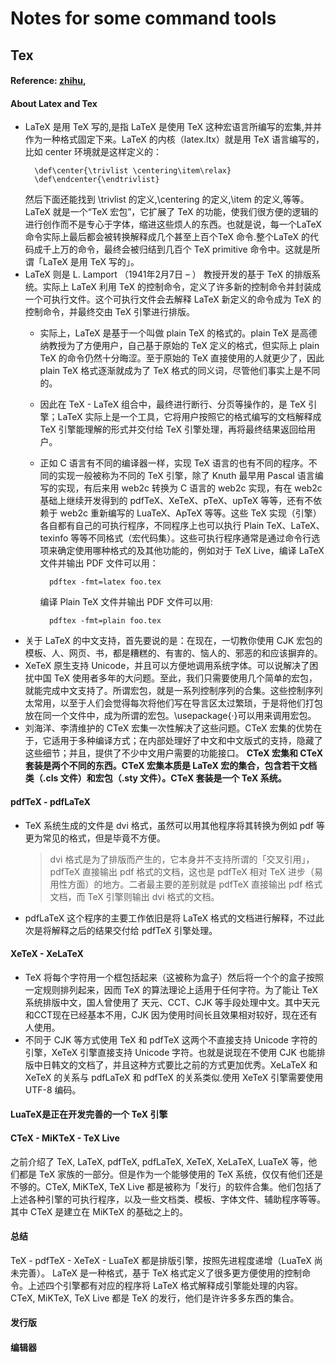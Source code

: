 # Notes for some command tools
## Tex 
#### Reference: [zhihu](https://www.zhihu.com/question/49681542), 
#### About Latex and Tex
* LaTeX 是用 TeX 写的,是指 LaTeX 是使用 TeX 这种宏语言所编写的宏集,并并作为一种格式固定下来。LaTeX 的内核（latex.ltx）就是用 TeX 语言编写的，比如 center 环境就是这样定义的：
    ```
      \def\center{\trivlist \centering\item\relax} 
      \def\endcenter{\endtrivlist}
    ```
    然后下面还能找到 \trivlist 的定义,\centering 的定义,\item 的定义,等等。LaTeX 就是一个“TeX 宏包”，它扩展了 TeX 的功能，使我们很方便的逻辑的进行创作而不是专心于字体，缩进这些烦人的东西。也就是说，每一个LaTeX 命令实际上最后都会被转换解释成几个甚至上百个TeX 命令.整个LaTeX 的代码成千上万的命令，最终会被归结到几百个 TeX primitive 命令中。这就是所谓「LaTeX 是用 TeX 写的」。
* LaTeX 则是 L. Lamport （1941年2月7日 – ） 教授开发的基于 TeX 的排版系统。实际上 LaTeX 利用 TeX 的控制命令，定义了许多新的控制命令并封装成一个可执行文件。这个可执行文件会去解释 LaTeX 新定义的命令成为 TeX 的控制命令，并最终交由 TeX 引擎进行排版。
  * 实际上，LaTeX 是基于一个叫做 plain TeX 的格式的。plain TeX 是高德纳教授为了方便用户，自己基于原始的 TeX 定义的格式，但实际上 plain TeX 的命令仍然十分晦涩。至于原始的 TeX 直接使用的人就更少了，因此 plain TeX 格式逐渐就成为了 TeX 格式的同义词，尽管他们事实上是不同的。
  * 因此在 TeX - LaTeX 组合中，最终进行断行、分页等操作的，是 TeX 引擎；LaTeX 实际上是一个工具，它将用户按照它的格式编写的文档解释成 TeX 引擎能理解的形式并交付给 TeX 引擎处理，再将最终结果返回给用户。

  * 正如 C 语言有不同的编译器一样，实现 TeX 语言的也有不同的程序。不同的实现一般被称为不同的 TeX 引擎，除了 Knuth 最早用 Pascal 语言编写的实现，有后来用 web2c 转换为 C 语言的 web2c 实现，有在 web2c 基础上继续开发得到的 pdfTeX、XeTeX、pTeX、upTeX 等等，还有不依赖于 web2c 重新编写的 LuaTeX、ApTeX 等等。这些 TeX 实现（引擎）各自都有自己的可执行程序，不同程序上也可以执行 Plain TeX、LaTeX、texinfo 等等不同格式（宏代码集）。这些可执行程序通常是通过命令行选项来确定使用哪种格式的及其他功能的，例如对于 TeX Live，编译 LaTeX 文件并输出 PDF 文件可以用：
    ```
      pdftex -fmt=latex foo.tex
    ```
    编译 Plain TeX 文件并输出 PDF 文件可以用:
    ```
      pdftex -fmt=plain foo.tex
    ```
* 关于 LaTeX 的中文支持，首先要说的是：在现在，一切教你使用 CJK 宏包的模板、人、网页、书，都是糟糕的、有害的、恼人的、邪恶的和应该摒弃的。
* XeTeX 原生支持 Unicode，并且可以方便地调用系统字体。可以说解决了困扰中国 TeX 使用者多年的大问题。至此，我们只需要使用几个简单的宏包，就能完成中文支持了。所谓宏包，就是一系列控制序列的合集。这些控制序列太常用，以至于人们会觉得每次将他们写在导言区太过繁琐，于是将他们打包放在同一个文件中，成为所谓的宏包。\usepackage{·}可以用来调用宏包。
* 刘海洋、李清维护的 CTeX 宏集一次性解决了这些问题。CTeX 宏集的优势在于，它适用于多种编译方式；在内部处理好了中文和中文版式的支持，隐藏了这些细节；并且，提供了不少中文用户需要的功能接口。
  **CTeX 宏集和 CTeX 套装是两个不同的东西。CTeX 宏集本质是 LaTeX 宏的集合，包含若干文档类（.cls 文件）和宏包（.sty 文件）。CTeX 套装是一个 TeX 系统。**
#### pdfTeX - pdfLaTeX
* TeX 系统生成的文件是 dvi 格式，虽然可以用其他程序将其转换为例如 pdf 等更为常见的格式，但是毕竟不方便。
  > dvi 格式是为了排版而产生的，它本身并不支持所谓的「交叉引用」，pdfTeX 直接输出 pdf 格式的文档，这也是 pdfTeX 相对 TeX 进步（易用性方面）的地方。二者最主要的差别就是 pdfTeX 直接输出 pdf 格式文档，而 TeX 引擎则输出 dvi 格式的文档。
* pdfLaTeX 这个程序的主要工作依旧是将 LaTeX 格式的文档进行解释，不过此次是将解释之后的结果交付给 pdfTeX 引擎处理。
#### XeTeX - XeLaTeX
* TeX 将每个字符用一个框包括起来（这被称为盒子）然后将一个个的盒子按照一定规则排列起来，因而 TeX 的算法理论上适用于任何字符。为了能让 TeX 系统排版中文，国人曾使用了 天元、CCT、CJK 等手段处理中文。其中天元和CCT现在已经基本不用，CJK 因为使用时间长且效果相对较好，现在还有人使用。
* 不同于 CJK 等方式使用 TeX 和 pdfTeX 这两个不直接支持 Unicode 字符的引擎，XeTeX 引擎直接支持 Unicode 字符。也就是说现在不使用 CJK 也能排版中日韩文的文档了，并且这种方式要比之前的方式更加优秀。XeLaTeX 和 XeTeX 的关系与 pdfLaTeX 和 pdfTeX 的关系类似.使用 XeTeX 引擎需要使用 UTF-8 编码。
#### LuaTeX是正在开发完善的一个 TeX 引擎
#### CTeX - MiKTeX - TeX Live
之前介绍了 TeX, LaTeX, pdfTeX, pdfLaTeX, XeTeX, XeLaTeX, LuaTeX 等，他们都是 TeX 家族的一部分。但是作为一个能够使用的 TeX 系统，仅仅有他们还是不够的。CTeX, MiKTeX, TeX Live 都是被称为「发行」的软件合集。他们包括了上述各种引擎的可执行程序，以及一些文档类、模板、字体文件、辅助程序等等。其中 CTeX 是建立在 MiKTeX 的基础之上的。
#### 总结
TeX - pdfTeX - XeTeX - LuaTeX 都是排版引擎，按照先进程度递增（LuaTeX 尚未完善）。
LaTeX 是一种格式，基于 TeX 格式定义了很多更方便使用的控制命令。上述四个引擎都有对应的程序将 LaTeX 格式解释成引擎能处理的内容。
CTeX, MiKTeX, TeX Live 都是 TeX 的发行，他们是许许多多东西的集合。

#### 发行版


#### 编辑器
